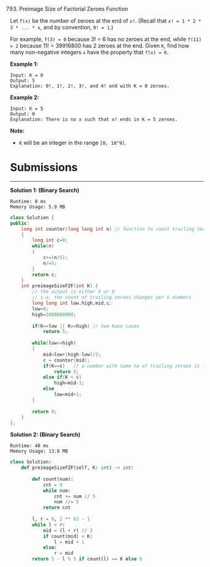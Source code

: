 793. Preimage Size of Factorial Zeroes Function

Let `f(x)` be the number of zeroes at the end of `x!`. (Recall that `x! = 1 * 2 * 3 * ... * x`, and by convention, `0! = 1`.)

For example, `f(3) = 0` because 3! = 6 has no zeroes at the end, while `f(11) = 2` because 11! = 39916800 has 2 zeroes at the end. Given `K`, find how many non-negative integers `x` have the property that `f(x) = K`.

**Example 1:**
```
Input: K = 0
Output: 5
Explanation: 0!, 1!, 2!, 3!, and 4! end with K = 0 zeroes.
```

**Example 2:**
```
Input: K = 5
Output: 0
Explanation: There is no x such that x! ends in K = 5 zeroes.
```

**Note:**

* `K` will be an integer in the range `[0, 10^9]`.

# Submissions
---
**Solution 1: (Binary Search)**
```
Runtime: 0 ms
Memory Usage: 5.9 MB
```
```c++
class Solution {
public:
    long int counter(long long int n) // function to count trailing zeroes in n!
    {
        long int c=0;
        while(n)
        {
            c+=(n/5);
            n/=5;
        }
        return c;
    }
    int preimageSizeFZF(int K) {
        // the output is either 5 or 0
        // i.e. the count of trailing zeroes changes per 5 numbers
        long long int low,high,mid,c;
        low=0;
        high=1000000000;
        
        if(K==low || K==high) // two base cases
            return 5;
        
        while(low<=high)
        {
            mid=low+(high-low)/2;
            c = counter(mid);
            if(K==c)   // a number with same no of trailing zeroes is found
                return 5;
            else if(K < c)
                high=mid-1;
            else
                low=mid+1;
        }
        
        return 0;    
    }
};
```

**Solution 2: (Binary Search)**
```
Runtime: 40 ms
Memory Usage: 13.8 MB
```
```python
class Solution:
    def preimageSizeFZF(self, K: int) -> int:
        
        def count(num):
            cnt = 0
            while num:
                cnt += num // 5
                num //= 5
            return cnt
        
        l, r = 0, 2 ** 63 - 1
        while l < r:
            mid = (l + r) // 2
            if count(mid) < K:
                l = mid + 1
            else:
                r = mid
        return 5 - l % 5 if count(l) == K else 0
```